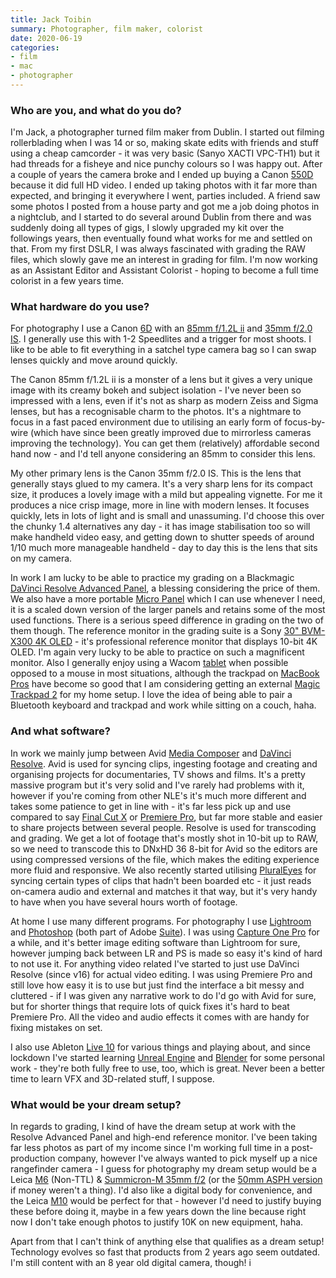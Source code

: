 ```yaml
---
title: Jack Toibin
summary: Photographer, film maker, colorist
date: 2020-06-19
categories:
- film
- mac
- photographer 
---
```


### Who are you, and what do you do?

I'm Jack, a photographer turned film maker from Dublin. I started out filming rollerblading when I was 14 or so, making skate edits with friends and stuff using a cheap camcorder - it was very basic (Sanyo XACTI VPC-TH1) but it had threads for a fisheye and nice punchy colours so I was happy out. After a couple of years the camera broke and I ended up buying a Canon [550D][eos-550d] because it did full HD video. I ended up taking photos with it far more than expected, and bringing it everywhere I went, parties included. A friend saw some photos I posted from a house party and got me a job doing photos in a nightclub, and I started to do several around Dublin from there and was suddenly doing all types of gigs, I slowly upgraded my kit over the followings years, then eventually found what works for me and settled on that. From my first DSLR, I was always fascinated with grading the RAW files, which slowly gave me an interest in grading for film. I'm now working as an Assistant Editor and Assistant Colorist - hoping to become a full time colorist in a few years time.  

### What hardware do you use?

For photography I use a Canon [6D][eos-6d] with an [85mm f/1.2L ii][ef-85mm-f1.2l-ii-usm] and [35mm f/2.0 IS][ef-35mm-f2-is-usm]. I generally use this with 1-2 Speedlites and a trigger for most shoots. I like to be able to fit everything in a satchel type camera bag so I can swap lenses quickly and move around quickly.

The Canon 85mm f/1.2L ii is a monster of a lens but it gives a very unique image with its creamy bokeh and subject isolation - I've never been so impressed with a lens, even if it's not as sharp as modern Zeiss and Sigma lenses, but has a recognisable charm to the photos. It's a nightmare to focus in a fast paced environment due to utilising an early form of focus-by-wire (which have since been greatly improved due to mirrorless cameras improving the technology). You can get them (relatively) affordable second hand now - and I'd tell anyone considering an 85mm to consider this lens.

My other primary lens is the Canon 35mm f/2.0 IS. This is the lens that generally stays glued to my camera. It's a very sharp lens for its compact size, it produces a lovely image with a mild but appealing vignette. For me it produces a nice crisp image, more in line with modern lenses. It focuses quickly, lets in lots of light and is small and unassuming. I'd choose this over the chunky 1.4 alternatives any day - it has image stabilisation too so will make handheld video easy, and getting down to shutter speeds of around 1/10 much more manageable handheld - day to day this is the lens that sits on my camera.

In work I am lucky to be able to practice my grading on a Blackmagic [DaVinci Resolve Advanced Panel][davinci-resolve-advanced-panel], a blessing considering the price of them. We also have a more portable [Micro Panel][davinci-resolve-micro-panel] which I can use whenever I need, it is a scaled down version of the larger panels and retains some of the most used functions. There is a serious speed difference in grading on the two of them though. The reference monitor in the grading suite is a Sony [30" BVM-X300 4K OLED][bvm-x300] - it's professional reference monitor that displays 10-bit 4K OLED. I'm again very lucky to be able to practice on such a magnificent monitor. Also I generally enjoy using a Wacom [tablet][intuos-pro] when possible opposed to a mouse in most situations, although the trackpad on [MacBook Pros][macbook-pro] have become so good that I am considering getting an external [Magic Trackpad 2][magic-trackpad-2] for my home setup. I love the idea of being able to pair a Bluetooth keyboard and trackpad and work while sitting on a couch, haha.

### And what software?

In work we mainly jump between Avid [Media Composer][media-composer] and [DaVinci Resolve][davinci-resolve]. Avid is used for syncing clips, ingesting footage and creating and organising projects for documentaries, TV shows and films. It's a pretty massive program but it's very solid and I've rarely had problems with it, however if you're coming from other NLE's it's much more different and takes some patience to get in line with - it's far less pick up and use compared to say [Final Cut X][final-cut-pro-x] or [Premiere Pro][premiere-pro], but far more stable and easier to share projects between several people. Resolve is used for transcoding and grading. We get a lot of footage that's mostly shot in 10-bit up to RAW, so we need to transcode this to DNxHD 36 8-bit for Avid so the editors are using compressed versions of the file, which makes the editing experience more fluid and responsive. We also recently started utilising [PluralEyes][] for syncing certain types of clips that hadn't been boarded etc - it just reads on-camera audio and external and matches it that way, but it's very handy to have when you have several hours worth of footage.

At home I use many different programs. For photography I use [Lightroom][] and [Photoshop][] (both part of Adobe [Suite][creative-suite]). I was using [Capture One Pro][capture-one-pro] for a while, and it's better image editing software than Lightroom for sure, however jumping back between LR and PS is made so easy it's kind of hard to not use it. For anything video related I've started to just use DaVinci Resolve (since v16) for actual video editing. I was using Premiere Pro and still love how easy it is to use but just find the interface a bit messy and cluttered - if I was given any narrative work to do I'd go with Avid for sure, but for shorter things that require lots of quick fixes it's hard to beat Premiere Pro. All the video and audio effects it comes with are handy for fixing mistakes on set.

I also use Ableton [Live 10][live] for various things and playing about, and since lockdown I've started learning [Unreal Engine][unreal-engine] and [Blender][] for some personal work - they're both fully free to use, too, which is great. Never been a better time to learn VFX and 3D-related stuff, I suppose. 

### What would be your dream setup?

In regards to grading, I kind of have the dream setup at work with the Resolve Advanced Panel and high-end reference monitor. I've been taking far less photos as part of my income since I'm working full time in a post-production company, however I've always wanted to pick myself up a nice rangefinder camera - I guess for photography my dream setup would be a Leica [M6][] (Non-TTL) & [Summicron-M 35mm f/2][summicron-m-35mm-f2-asph] (or the [50mm ASPH version][apo-summicron-m-50mm-f2-asph] if money weren't a thing). I'd also like a digital body for convenience, and the Leica [M10][] would be perfect for that - however I'd need to justify buying these before doing it, maybe in a few years down the line because right now I don't take enough photos to justify 10K on new equipment, haha.

Apart from that I can't think of anything else that qualifies as a dream setup! Technology evolves so fast that products from 2 years ago seem outdated. I'm still content with an 8 year old digital camera, though! 
i

[apo-summicron-m-50mm-f2-asph]: https://www.dpreview.com/products/leica/lenses/leica_m_50_2_apo "A camera lens."
[blender]: https://www.blender.org/ "A free, open-source 3D renderer."
[bvm-x300]: https://pro.sony/ue_US/products/broadcastpromonitors/bvm-x300-v2 "A 30 inch OLED reference monitor."
[capture-one-pro]: https://www.captureone.com/en/ "Photo editing software."
[creative-suite]: https://www.adobe.com/creativecloud.html "A collection of design tools."
[davinci-resolve-advanced-panel]: https://www.blackmagicdesign.com/products/davinciresolve/panels "Hardware control panels for Resolve."
[davinci-resolve-micro-panel]: https://www.blackmagicdesign.com/products/davinciresolve/panels "A small hardware control panel for Resolve."
[davinci-resolve]: https://www.blackmagicdesign.com/products/davinciresolve "Colour correction software."
[ef-35mm-f2-is-usm]: https://www.usa.canon.com/cusa/consumer/products/cameras/ef_lens_lineup/ef_35mm_f_2_is_usm "A wide-angle camera lens."
[ef-85mm-f1.2l-ii-usm]: https://www.usa.canon.com/cusa/consumer/products/cameras/ef_lens_lineup/ef_85mm_f_1_2l_ii_usm "A medium telephoto lens."
[eos-550d]: https://en.wikipedia.org/wiki/Canon_EOS_550D "An 18 megapixel camera."
[eos-6d]: https://en.wikipedia.org/wiki/Canon_EOS_6D "A 20.2 megapixel DSLR."
[final-cut-pro-x]: https://en.wikipedia.org/wiki/Final_Cut_Pro_X "A nonlinear video editor."
[intuos-pro]: https://www.wacom.com/en-ca/products/pen-tablets/intuos-pro-medium "A drawing tablet with multi-touch support."
[lightroom]: https://www.adobe.com/products/photoshop-lightroom.html "Photo management and editing software."
[live]: https://www.ableton.com/en/live/ "Musical creation software."
[m10]: https://en.wikipedia.org/wiki/Leica_M10 "A 24 megapixel digital camera."
[m6]: https://en.wikipedia.org/wiki/Leica_M6 "A film camera."
[macbook-pro]: https://www.apple.com/macbook-pro/ "A laptop."
[magic-trackpad-2]: https://en.wikipedia.org/wiki/Magic_Trackpad_2 "A trackpad for desktop machines."
[media-composer]: https://www.avid.com/US/products/media-composer-software "Film and video editing software."
[photoshop]: https://www.adobe.com/products/photoshop.html "A bitmap image editor."
[pluraleyes]: https://www.redgiant.com/products/pluraleyes/ "Software to synchronise video and audio tracks."
[premiere-pro]: https://en.wikipedia.org/wiki/Adobe_Premiere_Pro "A video editing suite."
[summicron-m-35mm-f2-asph]: https://www.kenrockwell.com/leica/35mm-f2-asph.htm "A camera lens."
[unreal-engine]: https://www.unrealengine.com/what-is-unreal-engine-4 "A 3D game engine."
